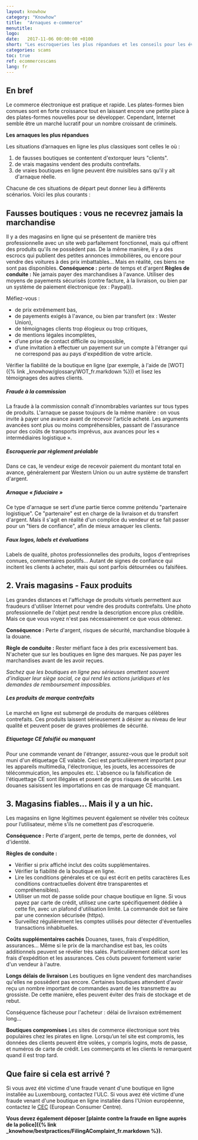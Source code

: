 ```yaml
---
layout: knowhow
category: "Knowhow"
title:  "Arnaques e-commerce"
menutitle:
logo:
date:   2017-11-06 00:00:00 +0100
short: "Les escroqueries les plus répandues et les conseils pour les éviter"
categories: scams
toc: true
ref: ecommercescams
lang: fr
---
```

## En bref

Le commerce électronique est pratique et rapide. Les plates-formes bien connues sont en forte croissance tout en laissant encore une petite place à des plates-formes nouvelles pour se développer. Cependant, Internet semble être un marché lucratif pour un nombre croissant de criminels.         

**Les arnaques les plus répandues**

Les situations d’arnaques en ligne les plus classiques sont celles le où :     

1. de fausses boutiques se contentent d'extorquer leurs "clients".   
2. de vrais magasins vendent des produits contrefaits.
3. de vraies boutiques en ligne peuvent être nuisibles sans qu'il y ait d'arnaque réelle.

Chacune de ces situations de départ peut donner lieu à différents scénarios. Voici les plus courants :

## Fausses boutiques : vous ne recevrez jamais la marchandise

Il y a des magasins en ligne qui se présentent de manière très professionnelle avec un site web parfaitement fonctionnel, mais qui offrent des produits qu'ils ne possèdent pas. De la même manière, il y a des escrocs qui publient des petites annonces immobilières, ou encore pour vendre des voitures à des prix imbattables... Mais en réalité, ces biens ne sont pas disponibles.
**Conséquence :** perte de temps et d'argent
**Règles de conduite :** Ne jamais payer des marchandises à l'avance. Utiliser des moyens de payements sécurisés (contre facture, à la livraison, ou bien par un système de paiement électronique (ex : Paypal)).

Méfiez-vous :

* de prix extrêmement bas,
* de payements exigés à l'avance, ou bien par transfert (ex : Wester Union),
* de témoignages clients trop élogieux ou trop critiques,
* de mentions légales incomplètes,
* d’une prise de contact difficile ou impossible,      
* d’une invitation à effectuer un payement sur un compte à l'étranger qui ne correspond pas au pays d'expédition de votre article.

Vérifier la fiabilité de la boutique en ligne (par exemple, à l'aide de [WOT]({% link _knowhow/glossary/WOT_fr.markdown %})) et lisez les témoignages des autres clients.

##### Fraude à la commission
La fraude à la commission connaît d'innombrables variantes sur tous types de produits. L'arnaque se passe toujours de la même manière : on vous invite à payer une avance avant de recevoir l'article acheté. Les arguments avancées sont plus ou moins compréhensibles, passant de l'assurance pour des coûts de transports imprévus, aux avances pour les « intermédiaires logistique ».

##### Escroquerie par règlement préalable
Dans ce cas, le vendeur exige de recevoir paiement du montant total en avance, généralement par Western Union ou un autre système de transfert d'argent.

##### Arnaque « fiduciaire »
Ce type d'arnaque se sert d’une partie tierce comme prétendu "partenaire logistique". Ce "partenaire" est en charge de la livraison et du transfert d'argent. Mais il s'agit en réalité d'un complice du vendeur et se fait passer pour un "tiers de confiance", afin de mieux arnaquer les clients.

##### Faux logos, labels et évaluations
Labels de qualité, photos professionnelles des produits, logos d'entreprises connues, commentaires positifs... Autant de signes de confiance qui incitent les clients à acheter, mais qui sont parfois détournées ou falsifées.

## 2. Vrais magasins - Faux produits
Les grandes distances et l'affichage de produits virtuels permettent aux fraudeurs d'utiliser Internet pour vendre des produits contrefaits. Une photo professionnelle de l'objet peut rendre la description encore plus crédible. Mais ce que vous voyez n'est pas nécessairement ce que vous obtenez.

**Conséquence :** Perte d'argent, risques de sécurité, marchandise bloquée à la douane.

**Règle de conduite :** Rester méfiant face à des prix excessivement bas. N'acheter que sur les boutiques en ligne des marques. Ne pas payer les marchandises avant de les avoir reçues.

*Sachez que les boutiques en ligne peu sérieuses omettent souvent d’indiquer leur siège social, ce qui rend les actions juridiques et les demandes de remboursement impossibles.*

##### Les produits de marque contrefaits
Le marché en ligne est submergé de produits de marques célèbres contrefaits. Ces produits laissent sérieusement à désirer au niveau de leur qualité et peuvent poser de graves problèmes de sécurité.

##### Etiquetage CE falsifié ou manquant
Pour une commande venant de l'étranger, assurez-vous que le produit soit muni d'un étiquetage CE valable. Ceci est particulièrement important pour les appareils multimedia, l'électronique, les jouets, les accessoires de télécommuication, les ampoules etc. L'absence ou la falsification de l'étiquettage CE sont illégales et posent de gros risques de sécurité. Les douanes saisissent les importations en cas de marquage CE manquant.

## 3. Magasins fiables... Mais il y a un hic.

Les magasins en ligne légitimes peuvent également se révéler très coûteux pour l’utilisateur, même s'ils ne comettent pas d'escroquerie.

**Conséquence :** Perte d'argent, perte de temps, perte de données, vol d'identité.

**Règles de conduite :**

* Vérifier si prix affiché inclut des coûts supplémentaires.
* Vérifier la fiabilité de la boutique en ligne.
* Lire les conditions générales et ce qui est écrit en petits caractères (Les conditions contractuelles doivent être transparentes et compréhensibles).
* Utiliser un mot de passe solide pour chaque boutique en ligne. Si vous payez par carte de crédit, utilisez une carte spécifiquement dédiée à cette fin, avec un plafond d'utilisation limité. La commande doit se faire par une connexion sécurisée (https).
* Surveillez régulièrement les comptes utilisés pour détecter d'éventuelles transactions inhabituelles.

**Coûts supplémentaires cachés**
Douanes, taxes, frais d'expédition, assurances... Même si le prix de la marchandise est bas, les coûts additionnels peuvent se révéler très salés. Particulièrement délicat sont les frais d'expédition et les assurances. Ces côuts peuvent fortement varier d'un vendeur à l'autre.

**Longs délais de livraison**
Les boutiques en ligne vendent des marchandises qu'elles ne possèdent pas encore. Certaines boutiques attendent d'avoir reçu un nombre important de commandes avant de les transmettre au grossiste. De cette manière, elles peuvent éviter des frais de stockage et de rebut.

Conséquence fâcheuse pour l'acheteur : délai de livraison extrêmement long...

**Boutiques compromises**
Les sites de commerce électronique sont très populaires chez les pirates en ligne. Lorsqu’un tel site est compromis, les données des clients peuvent être volées, y compris logins, mots de passe, et numéros de carte de crédit. Les commerçants et les clients le remarquent quand il est trop tard.

## Que faire si cela est arrivé ?
Si vous avez été victime d'une fraude venant d'une boutique en ligne installée au Luxembourg, contactez l'ULC.
Si vous avez été victime d'une fraude venant d'une boutique en ligne installée dans l'Union européenne, contactez le [CEC](http://cecluxembourg.lu/) (European Consumer Centre).

**Vous devez également déposer [plainte contre la fraude en ligne auprès de la police]({% link _knowhow/bestpractices/FilingAComplaint_fr.markdown %}).**
